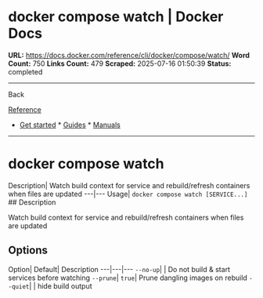 # docker compose watch | Docker Docs

**URL:** https://docs.docker.com/reference/cli/docker/compose/watch/
**Word Count:** 750
**Links Count:** 479
**Scraped:** 2025-07-16 01:50:39
**Status:** completed

---

Back

[Reference](https://docs.docker.com/reference/)

  * [Get started](https://docs.docker.com/get-started/)   * [Guides](https://docs.docker.com/guides/)   * [Manuals](https://docs.docker.com/manuals/)

* * *

# docker compose watch

Description| Watch build context for service and rebuild/refresh containers when files are updated   ---|---   Usage| `docker compose watch [SERVICE...]`      ## Description

Watch build context for service and rebuild/refresh containers when files are updated

## Options

Option| Default| Description   ---|---|---   `--no-up`| | Do not build & start services before watching   `--prune`| `true`| Prune dangling images on rebuild   `--quiet`| | hide build output